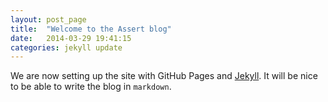 ```yaml
---
layout: post_page
title:  "Welcome to the Assert blog"
date:   2014-03-29 19:41:15
categories: jekyll update
---
```


We are now setting up the site with GitHub Pages and [Jekyll][jekyll]. It will be nice to be able to write the blog in `markdown`.

[jekyll]:    http://jekyllrb.com